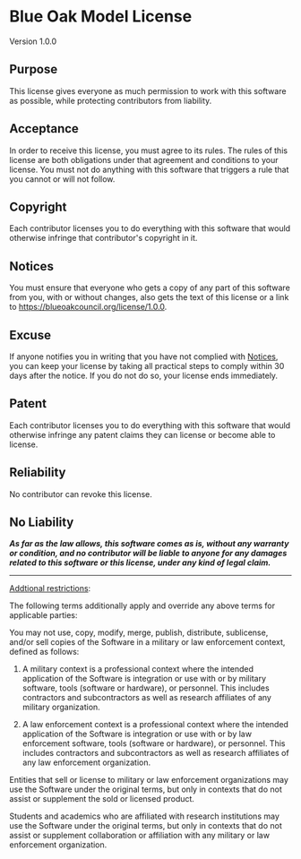 # Blue Oak Model License

Version 1.0.0

## Purpose

This license gives everyone as much permission to work with
this software as possible, while protecting contributors
from liability.

## Acceptance

In order to receive this license, you must agree to its
rules.  The rules of this license are both obligations
under that agreement and conditions to your license.
You must not do anything with this software that triggers
a rule that you cannot or will not follow.

## Copyright

Each contributor licenses you to do everything with this
software that would otherwise infringe that contributor's
copyright in it.

## Notices

You must ensure that everyone who gets a copy of
any part of this software from you, with or without
changes, also gets the text of this license or a link to
<https://blueoakcouncil.org/license/1.0.0>.

## Excuse

If anyone notifies you in writing that you have not
complied with [Notices](#notices), you can keep your
license by taking all practical steps to comply within 30
days after the notice.  If you do not do so, your license
ends immediately.

## Patent

Each contributor licenses you to do everything with this
software that would otherwise infringe any patent claims
they can license or become able to license.

## Reliability

No contributor can revoke this license.

## No Liability

***As far as the law allows, this software comes as is,
without any warranty or condition, and no contributor
will be liable to anyone for any damages related to this
software or this license, under any kind of legal claim.***

---

[Addtional restrictions](https://blog.yossarian.net/2020/06/03/You-may-not-use-my-projects-in-a-military-or-law-enforcement-context):

The following terms additionally apply and override any above terms for
applicable parties:

You may not use, copy, modify, merge, publish, distribute, sublicense,
and/or sell copies of the Software in a military or law enforcement context,
defined as follows:

1. A military context is a professional context where the intended application
of the Software is integration or use with or by military software, tools
(software or hardware), or personnel. This includes contractors and
subcontractors as well as research affiliates of any military organization.

2. A law enforcement context is a professional context where the intended
application of the Software is integration or use with or by law enforcement
software, tools (software or hardware), or personnel. This includes
contractors and subcontractors as well as research affiliates of any law
enforcement organization.

Entities that sell or license to military or law enforcement organizations
may use the Software under the original terms, but only in contexts that do
not assist or supplement the sold or licensed product.

Students and academics who are affiliated with research institutions may use
the Software under the original terms, but only in contexts that do not assist
or supplement collaboration or affiliation with any military or law
enforcement organization.
